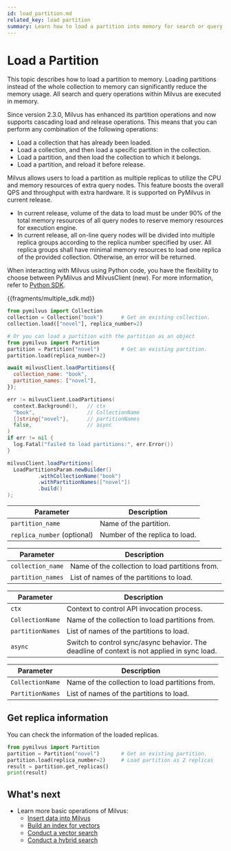 ```yaml
---
id: load_partition.md
related_key: load partition
summary: Learn how to load a partition into memory for search or query in Milvus.
---
```


# Load a Partition

This topic describes how to load a partition to memory. Loading partitions instead of the whole collection to memory can significantly reduce the memory usage. All search and query operations within Milvus are executed in memory.

Since version 2.3.0, Milvus has enhanced its partition operations and now supports cascading load and release operations. This means that you can perform any combination of the following operations:

- Load a collection that has already been loaded.
- Load a collection, and then load a specific partition in the collection.
- Load a partition, and then load the collection to which it belongs.
- Load a partition, and reload it before release.

Milvus allows users to load a partition as multiple replicas to utilize the CPU and memory resources of extra query nodes. This feature boosts the overall QPS and throughput with extra hardware. It is supported on PyMilvus in current release.

<div class="alert warning">
<ul>
<li>In current release, volume of the data to load must be under 90% of the total memory resources of all query nodes to reserve memory resources for execution engine.</li>
<li>In current release, all on-line query nodes will be divided into multiple replica groups according to the replica number specified by user. All replica groups shall have minimal memory resources to load one replica of the provided collection. Otherwise, an error will be returned.</li>
</ul>
</div>

<div class="alert note">

When interacting with Milvus using Python code, you have the flexibility to choose between PyMilvus and MilvusClient (new). For more information, refer to <a href="https://milvus.io/api-reference/pymilvus/v2.3.x/About.md">Python SDK</a>.

</div>

{{fragments/multiple_sdk.md}}

```python
from pymilvus import Collection
collection = Collection("book")      # Get an existing collection.
collection.load(["novel"], replica_number=2)

# Or you can load a partition with the partition as an object
from pymilvus import Partition
partition = Partition("novel")       # Get an existing partition.
partition.load(replica_number=2)
```

```javascript
await milvusClient.loadPartitions({
  collection_name: "book",
  partition_names: ["novel"],
});
```

```go
err := milvusClient.LoadPartitions(
  context.Background(),   // ctx
  "book",                 // CollectionName
  []string{"novel"},      // partitionNames
  false,                  // async
)
if err != nil {
  log.Fatal("failed to load partitions:", err.Error())
}
```

```java
milvusClient.loadPartitions(
  LoadPartitionsParam.newBuilder()
          .withCollectionName("book")
          .withPartitionNames(["novel"])
          .build()
);
```

<div style="display: none">

```shell
load -c book -p novel
```

``` curl
curl -X 'POST' \
  'http://localhost:9091/api/v1/partitions/load' \
  -H 'accept: application/json' \
  -H 'Content-Type: application/json' \
  -d '{
    "collection_name": "book",
    "partition_names": ["novel"],
    "replica_number": 1
  }'
```

</div>

<table class="language-python">
	<thead>
	<tr>
		<th>Parameter</th>
		<th>Description</th>
	</tr>
	</thead>
	<tbody>
	<tr>
		<td><code>partition_name</code></td>
		<td>Name of the partition.</td>
	</tr>
    <tr>
		<td><code>replica_number</code> (optional)</td>
		<td>Number of the replica to load.</td>
	</tr>
	</tbody>
</table>

<table class="language-javascript">
	<thead>
	<tr>
		<th>Parameter</th>
		<th>Description</th>
	</tr>
	</thead>
	<tbody>
	<tr>
		<td><code>collection_name</code></td>
		<td>Name of the collection to load partitions from.</td>
	</tr>
    <tr>
		<td><code>partition_names</code></td>
		<td>List of names of the partitions to load.</td>
	</tr>
	</tbody>
</table>

<table class="language-go">
	<thead>
        <tr>
            <th>Parameter</th>
            <th>Description</th>
        </tr>
	</thead>
	<tbody>
        <tr>
            <td><code>ctx</code></td>
            <td>Context to control API invocation process.</td>
        </tr>
        <tr>
            <td><code>CollectionName</code></td>
            <td>Name of the collection to load partitions from.</td>
        </tr>
        <tr>
            <td><code>partitionNames</code></td>
            <td>List of names of the partitions to load.</td>
        </tr>
        <tr>
            <td><code>async</code></td>
            <td>Switch to control sync/async behavior. The deadline of context is not applied in sync load.</td>
        </tr>
    </tbody>
</table>

<table class="language-java">
	<thead>
        <tr>
            <th>Parameter</th>
            <th>Description</th>
        </tr>
	</thead>
	<tbody>
        <tr>
            <td><code>CollectionName</code></td>
            <td>Name of the collection to load partitions from.</td>
        </tr>
        <tr>
            <td><code>PartitionNames</code></td>
            <td>List of names of the partitions to load.</td>
        </tr>
    </tbody>
</table>

<table class="language-shell" style="display: none">
    <thead>
        <tr>
            <th>Option</th>
            <th>Description</th>
        </tr>
    </thead>
    <tbody>
        <tr>
            <td>-c</td>
            <td>Name of the collection to load partitions from.</td>
        </tr>
        <tr>
            <td>-p (Multiple)</td>
            <td>The name of the partition to load.</td>
        </tr>
    </tbody>
</table>

<table class="language-curl" style="display: none">
	<thead>
	<tr>
		<th>Parameter</th>
		<th>Description</th>
	</tr>
	</thead>
	<tbody>
	<tr>
		<td><code>collection_name</code></td>
		<td>Name of the collection to load partitions from.</td>
	</tr>
    <tr>
		<td><code>partition_names</code></td>
		<td>List of names of the partitions to load.</td>
	</tr>
    <tr>
		<td><code>replica_number</code> (optional)</td>
		<td>Number of the replica to load.</td>
	</tr>
	</tbody>
</table>

## Get replica information

You can check the information of the loaded replicas.

```python
from pymilvus import Partition
partition = Partition("novel")       # Get an existing partition.
partition.load(replica_number=2)     # Load partition as 2 replicas
result = partition.get_replicas()
print(result)
```

## What's next

- Learn more basic operations of Milvus:
  - [Insert data into Milvus](insert_data.md)
  - [Build an index for vectors](build_index.md)
  - [Conduct a vector search](search.md)
  - [Conduct a hybrid search](hybridsearch.md)

